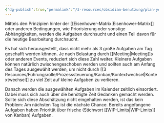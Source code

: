 ```yaml
---
{"dg-publish":true,"permalink":"/3-resources/obsidian-benutzung/plan-your-today-tasks/","noteIcon":"","created":"2024-04-14T11:38:25.552+02:00","updated":"2024-04-17T13:08:07.357+02:00"}
---
```



Mittels den Prinzipien hinter der [[Eisenhower-Matrix\|Eisenhower-Matrix]] oder anderen Bedingungen, wie Priorisierung oder sonstige Abhängigkeiten, werden die Aufgaben durchsucht und einen Teil davon für die heutige Bearbeitung durchsucht.

Es hat sich herausgestellt, dass nicht mehr als 3 große Aufgaben am Tag geschafft werden können. Je nach Belastung durch [[Meeting\|Meeting]]s oder anderen Events, reduziert sich diese Zahl weiter. Kleinere Aufgaben können natürlich zwischengeschoben werden und sollten auch am Anfang des Tages ausgewählt werden, um nicht durch [[3 Resources/Führungsrolle/Prozesssteuerung/Kanban/Kontextwechsel\|Kontextwechsel]] zu viel Zeit auf kleine Aufgaben zu verlieren.

Danach werden die ausgewählten Aufgaben im Kalender zeitlich einsortiert. Dabei muss sich auch über die benötigte Zeit Gedanken gemacht werden. Sollte sich diese Abschätzung nicht eingehalten werden, ist das kein Problem: Am nächsten Tag ist die nächste Chance. Bereits angefangene Aufgaben haben Priorität über frische (Stichwort [[WIP-Limits\|WIP-Limits]] von Kanban) Aufgaben.
